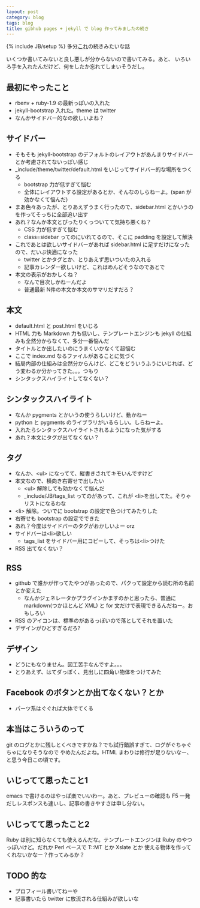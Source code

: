 ```yaml
---
layout: post
category: blog
tags: blog
title: gibhub pages + jekyll で blog 作ってみましたの続き
---
```

{% include JB/setup %}
多分[これ](2012/07/14/github-pages)の続きみたいな話

いくつか書いてみないと良し悪しが分からないので書いてみる。あと、
いろいろ手を入れたんだけど、何をしたか忘れてしまいそうだし。

## 最初にやったこと
* rbenv + ruby-1.9 の最新っぽいの入れた
* jekyll-bootstrap 入れた。theme は twitter
* なんかサイドバー的なの欲しいよね？

## サイドバー
* そもそも jekyll-bootstrap のデフォルトのレイアウトがあんまりサイドバーとか考慮されてないっぽい感じ
* _include/theme/twitter/default.html をいじってサイドバー的な場所をつくる
    * bootstrap 力が低すぎて悩む
    * 全体にレイアウトする設定があるとか、そんなのしらねーよ。(span が効かなくて悩んだ)
* まあ色々あったが、とりあえずうまく行ったので、sidebar.html とかいうのを作ってそっちに全部追い出す
* あれ？なんか本文とぴったりくっついてて気持ち悪くね？
    * CSS 力が低すぎて悩む
    * class=sidebar ってのにいれてるので、そこに padding を設定して解決
* これであとは欲しいサイドバーがあれば sidebar.html に足すだけになったので、だいぶ快適になった
    * twitter とかタグとか、とりあえず思いついたの入れる
    * 記事カレンダー欲しいけど、これはめんどそうなのであとで
* 本文の表示がおかしくね？
    * なんで目次しかねーんだよ
    * 普通最新 N件の本文か本文のサマリだすだろ？

## 本文
* default.html と post.html をいじる
* HTML 力も Markdown 力も低いし、テンプレートエンジンも jekyll の仕組みも全然分からなくて、多分一番悩んだ
* タイトルとか出したいのにうまくいかなくて超悩む
* ここで index.md なるファイルがあることに気づく
* 結局内部の仕組みは全然分からんけど、どこをどういうふうにいじれば、どう変わるか分かってきた。。。つもり
* シンタックスハイライトしてなくない？

## シンタックスハイライト
* なんか pygments とかいうの使うらしいけど、動かねー
* python と pygments のライブラリがいるらしい。しらねーよ。
* 入れたらシンタックスハイライトされるようになった気がする
* あれ？本文にタグが出てなくない？

## タグ
* なんか、\<ul\> になってて、縦書きされてキモいんですけど
* 本文なので、横向き右寄せで出したい
    * \<ul\> 解除しても効かなくて悩んだ
    * _include/JB/tags_list ってのがあって、これが \<li\>を出してた。そりゃリストになるわな
* \<li\> 解除。ついでに bootstrap の設定で色つけてみたりした
* 右寄せも bootstrap の設定でできた
* あれ？今度はサイドバーのタグがおかしいよー orz
* サイドバーは\<li\>欲しい
    * tags_list をサイドバー用にコピーして、そっちは\<li\>つけた
* RSS 出てなくない？

## RSS
* github で誰かが作ってたやつがあったので、パクって設定から読む所の名前とか変えた
    * なんかジェネレータかプラグインかますのかと思ったら、普通に markdown(つかほとんど XML) と for 文だけで表現できるんだねー。おもしろい
* RSS のアイコンは、標準のがあるっぽいので落としてそれを置いた
* デザインがひどすぎるだろ?

## デザイン
* どうにもなりません。図工苦手なんですよ。。。
* とりあえず、はてダっぽく、見出しに四角い物体をつけてみた

## Facebook のボタンとか出てなくない？とか
* パーツ系はぐぐれば大体でてくる

## 本当はこういうのって
git のログとかに残しとくべきですかね？でも試行錯誤すぎて、ログがぐちゃぐちゃになりそうなので
やめたんだよね。HTML まわりは修行が足りないなー、と思う今日この頃です。

## いじってて思ったこと1
emacs で書けるのはやっぱ楽でいいわー。あと、プレビューの確認も F5 一発だしレスポンスも速いし、記事の書きやすさは申し分ない。

## いじってて思ったこと2
Ruby は別に知らなくても使えるんだな。テンプレートエンジンは Ruby のやつっぽいけど。だれか Perl ベースで T::MT とか Xslate とか
使える物体を作ってくれないかなー？作ってみるか？

## TODO 的な
* プロフィール書いてねーや
* 記事書いたら twitter に放流される仕組みが欲しいな